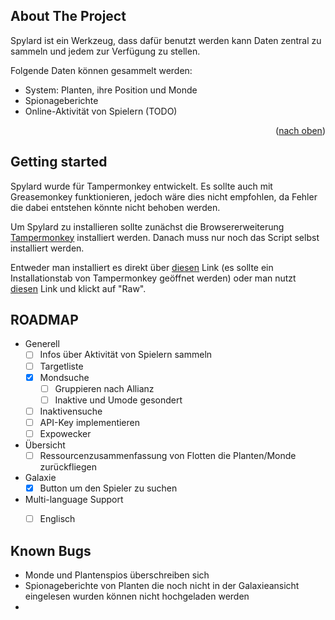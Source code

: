 ## About The Project

Spylard ist ein Werkzeug, dass dafür benutzt werden kann Daten zentral zu sammeln und jedem zur Verfügung zu stellen.

Folgende Daten können gesammelt werden:
* System: Planten, ihre Position und Monde
* Spionageberichte
* Online-Aktivität von Spielern (TODO)

<p align="right">(<a href="#top">nach oben</a>)</p>

## Getting started

Spylard wurde für Tampermonkey entwickelt. Es sollte auch mit Greasemonkey funktionieren, jedoch wäre dies nicht empfohlen, da Fehler die dabei entstehen könnte nicht behoben werden.

Um Spylard zu installieren sollte zunächst die Browsererweiterung [Tampermonkey](https://www.tampermonkey.net/) installiert werden. Danach muss nur noch das Script selbst installiert werden.

Entweder man installiert es direkt über [diesen](https://github.com/kejith/spylard-development/raw/gh-pages/index.prod.user.js) Link (es sollte ein Installationstab von Tampermonkey geöffnet werden) oder man nutzt [diesen](https://github.com/kejith/spylard-development/blob/gh-pages/index.prod.user.js) Link und klickt auf "Raw".

## ROADMAP

- Generell
    - [ ] Infos über Aktivität von Spielern sammeln
    - [ ] Targetliste
    - [X] Mondsuche
        - [ ] Gruppieren nach Allianz
        - [ ] Inaktive und Umode gesondert
    - [ ] Inaktivensuche
    - [ ] API-Key implementieren
    - [ ] Expowecker
- Übersicht
    - [ ] Ressourcenzusammenfassung von Flotten die Planten/Monde zurückfliegen
- Galaxie
    - [X] Button um den Spieler zu suchen
- Multi-language Support
    - [ ] Englisch


## Known Bugs
- Monde und Plantenspios überschreiben sich
- Spionageberichte von Planten die noch nicht in der Galaxieansicht eingelesen wurden können nicht hochgeladen werden
- 


